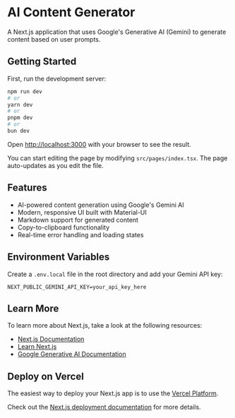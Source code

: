 # AI Content Generator

A Next.js application that uses Google's Generative AI (Gemini) to generate content based on user prompts.

## Getting Started

First, run the development server:

```bash
npm run dev
# or
yarn dev
# or
pnpm dev
# or
bun dev
```

Open [http://localhost:3000](http://localhost:3000) with your browser to see the result.

You can start editing the page by modifying `src/pages/index.tsx`. The page auto-updates as you edit the file.

## Features

- AI-powered content generation using Google's Gemini AI
- Modern, responsive UI built with Material-UI
- Markdown support for generated content
- Copy-to-clipboard functionality
- Real-time error handling and loading states

## Environment Variables

Create a `.env.local` file in the root directory and add your Gemini API key:

```
NEXT_PUBLIC_GEMINI_API_KEY=your_api_key_here
```

## Learn More

To learn more about Next.js, take a look at the following resources:

- [Next.js Documentation](https://nextjs.org/docs)
- [Learn Next.js](https://nextjs.org/learn-pages-router)
- [Google Generative AI Documentation](https://ai.google.dev/docs)

## Deploy on Vercel

The easiest way to deploy your Next.js app is to use the [Vercel Platform](https://vercel.com/new?utm_medium=default-template&filter=next.js&utm_source=create-next-app&utm_campaign=create-next-app-readme).

Check out the [Next.js deployment documentation](https://nextjs.org/docs/pages/building-your-application/deploying) for more details.
